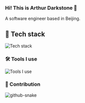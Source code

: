 ### Hi! This is Arthur Darkstone 👋

A software engineer based in Beijing.

## 🔭 Tech stack

![Tech stack](https://skillicons.dev/icons?i=nodejs,js,ts,tailwind,vue)

### 🛠 Tools I use

![Tools I use](https://skillicons.dev/icons?i=vscode,pnpm,vite,rollup,docker,git,github,discord)

### 🚀 Contribution

<picture>
  <source media="(prefers-color-scheme: dark)" srcset="github-snake-dark.svg" />
  <source media="(prefers-color-scheme: light)" srcset="github-snake.svg" />
  <img alt="github-snake" src="github-snake.svg" />
</picture>
